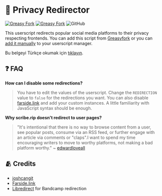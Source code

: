 # 🔀 Privacy Redirector

[![Greasy Fork](https://img.shields.io/greasyfork/v/436359-privacy-redirector?style=flat-square)](https://greasyfork.org/scripts/436359-privacy-redirector)
[![Greasy Fork](https://img.shields.io/greasyfork/dt/436359-privacy-redirector?style=flat-square)](https://greasyfork.org/scripts/436359-privacy-redirector)
![GitHub](https://img.shields.io/github/license/dybdeskarphet/privacy-redirector?style=flat-square)

This userscript redirects popular social media platforms to their privacy
respecting frontends. You can add this script from
[Greasyfork](https://greasyfork.org/scripts/436359-privacy-redirector) or
you can [add it manually](https://raw.githubusercontent.com/dybdeskarphet/privacy-redirector/main/privacy-redirector.user.js)
to your userscript manager.

Bu belgeyi Türkçe okumak için
<a href="https://github.com/dybdeskarphet/privacy-redirector/blob/main/doc/README_tr.md">tıklayın</a>.

## ❓ FAQ

**How can I disable some redirections?**

> You have to edit the values of the userscript. Change the `REDIRECTION` value to
> `false` for the redirections you want. You can also disable [farside.link](https://github.com/benbusby/farside)
> and add your custom instances. A little familiarity with JavaScript syntax should
> be enough.

**Why scribe.rip doesn't redirect to user pages?**

> "It's intentional that there is no way to browse content from a user, see popular
> posts, consume via an RSS feed, or further engage with an article via comments or
> "claps".I want to spend my time encouraging writers to move to worthy platforms,
> not making a bad platform worthy."
> ~ [edwardloveall](https://sr.ht/~edwardloveall/Scribe/#project-goals)

## 🫂 Credits

- [joshcangit](https://github.com/joshcangit)
- [Farside.link](https://github.com/benbusby/farside)
- [Libredirect](https://github.com/libredirect/browser_extension) for
  Bandcamp redirection
